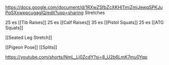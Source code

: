 https://docs.google.com/document/d/1RXwZSfbZcXKHlTmiZmjJewqSPKJuPqSXxwppcugaglQ/edit?usp=sharing
Stretches 

25 es [[Tib Raises]]
25 es [[Calf Raises]]
35 es [[Pistol Squats]]
25 es [[ATG Squats]]

[[Seated Leg Stretch]]

[[Pigeon Pose]]
[[Splits]]

https://youtube.com/shorts/NmL_Lj0ZcdY?si=8_U2b6LmK7mu0Yqp

